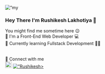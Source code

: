 <p align=”center”> <img src="https://github.com/Rushikesh53/Rushikesh53/assets/93590073/095ccb2b-0735-4894-8ea8-e1e73bfdaf01" alt=”my banner”></p>
<h3>Hey There I'm Rushikesh Lakhotiya 👋</h3>
You might find me sometime here 😉 <br>
🔴 I'm a Front-End Web Developer 💻 <br>
🔵 Currently learning Fullstack Development 👨‍💻 <br>
<br><br>
🔗 Connect with me <br>
<a href="www.linkedin.com/in/rushikesh-lakhotiya"><img align=”left” src="https://upload.wikimedia.org/wikipedia/commons/thumb/e/e7/Instagram_logo_2016.svg/2048px-Instagram_logo_2016.svg.png" alt="Rushikesh | LinkedIn” height="20px" width="21px"/></a> 
<a href="https://www.instagram.com/lakhotiya_r_r/"><img align=”left” src="https://raw.githubusercontent.com/Rushikesh53/Rushikesh53/main/images/LinkedIn_icon.svg.png" alt=”Rushikesh | Instagram” width=”21px”/>></a> 

